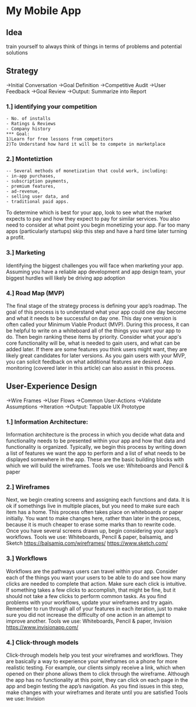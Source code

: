 # My Mobile App

## Idea
train yourself to always think of things in terms of problems and potential solutions

## Strategy
->Initial Conversation
->Goal Definition
->Competitive Audit
->User Feedback
->Goal Review
->Output: Summarize into Report 
### 1.] identifying your competition
	- No. of installs
	- Ratings & Reviews
	- Company history
	*** Goal:
	1)Learn for free lessons from competitors
	2)To Understand how hard it will be to compete in marketplace
### 2.] Montetiztion
	-- Several methods of monetization that could work, including: 
	- in-app purchases, 
	- subscription payments, 
	- premium features, 
	- ad-revenue, 
	- selling user data, and 
	- traditional paid apps.
To determine which is best for your app, look to see what the market expects 
to pay and how they expect to pay for similar services. You also need to consider 
at what point you begin monetizing your app. 
Far too many apps (particularly startups) skip this step and have a hard time later turning a profit.

### 3.] Marketing
Identifying the biggest challenges you will face when marketing your app. 
Assuming you have a reliable app development and app design team, your biggest hurdles will 
likely be driving app adoption

### 4.] Road Map (MVP)
The final stage of the strategy process is defining your app’s roadmap. The goal of this process 
is to understand what your app could one day become and what it needs to be successful on 
day one. This day one version is often called your Minimum Viable Product (MVP). During this 
process, it can be helpful to write on a whiteboard all of the things you want your app to do. 
Then begin ranking these items by priority. Consider what your app's core functionality will be, 
what is needed to gain users, and what can be added later. If there are some features you think
users might want, they are likely great candidates for later versions. As you gain users with 
your MVP, you can solicit feedback on what additional features are desired. App monitoring 
(covered later in this article) can also assist in this process.

## User-Experience Design
->Wire Frames
->User Flows
->Common User-Actions
->Validate Assumptions
->Iteration
->Output: Tappable UX Prototype

### 1.] Information Architecture:
Information architecture is the process in which you decide what data and functionality needs 
to be presented within your app and how that data and functionality is organized. Typically, 
we begin this process by writing down a list of features we want the app to perform and a list 
of what needs to be displayed somewhere in the app. These are the basic building blocks with 
which we will build the wireframes.
Tools we use: Whiteboards and Pencil & paper

### 2.] Wireframes 
Next, we begin creating screens and assigning each functions and data. It is ok if somethings 
live in multiple places, but you need to make sure each item has a home. This process often takes 
place on whiteboards or paper initially. You want to make changes here, rather than later in the 
process, because it is much cheaper to erase some marks than to rewrite code. Once you have several 
screens drawn up, begin considering your app’s workflows.
Tools we use: Whiteboards, Pencil & paper, balsamiq, and Sketch
https://balsamiq.com/wireframes/
https://www.sketch.com/

### 3.] Workflows
Workflows are the pathways users can travel within your app. Consider each of the things you want 
your users to be able to do and see how many clicks are needed to complete that action. Make sure 
each click is intuitive. If something takes a few clicks to accomplish, that might be fine, but it 
should not take a few clicks to perform common tasks. As you find problems with your workflows, 
update your wireframes and try again. Remember to run through all of your features in each iteration, 
just to make sure you did not increase the difficulty of one action in an attempt to improve another.
Tools we use: Whiteboards, Pencil & paper, Invision
https://www.invisionapp.com/

### 4.] Click-through models
Click-through models help you test your wireframes and workflows. They are basically a way to experience 
your wireframes on a phone for more realistic testing. For example, our clients simply receive a link, 
which when opened on their phone allows them to click through the wireframe. Although the app has 
no functionality at this point, they can click on each page in the app and begin testing the app’s 
navigation. As you find issues in this step, make changes with your wireframes and iterate until you 
are satisfied
Tools we use: Invision
